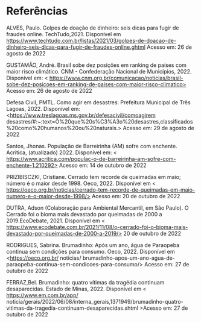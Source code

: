 # Referências


ALVES, Paulo. Golpes de doação de dinheiro: seis dicas para fugir de fraudes online. TechTudo,2021. Disponível em <https://www.techtudo.com.br/listas/2021/03/golpes-de-doacao-de-dinheiro-seis-dicas-para-fugir-de-fraudes-online.ghtml> Acesso em: 26 de agosto de 2022

GUSTAMÃO, André. Brasil sobe dez posições em ranking de países com maior risco climático. CNM -  Confederação Nacional de Municípios, 2022. Disponível em: < https://www.cnm.org.br/comunicacao/noticias/brasil-sobe-dez-posicoes-em-ranking-de-paises-com-maior-risco-climatico> Acesso em: 26 de agosto de 2022

Defesa Civil, PMTL. Como agir em desastres: Prefeitura Municipal de Três Lagoas, 2022. Disponível em: <https://www.treslagoas.ms.gov.br/defesacivil/comoagirem desastres/#:~:text=O%20que%20s%C3%A3o%20desastres,classificados%20como%20humanos%20ou%20naturais.> Acesso em: 29 de agosto de 2022

Santos, Jhonas. População de Barreirinha (AM) sofre com enchente. Acritica, (atualizado) 2022. Disponível em: < https://www.acritica.com/populac-o-de-barreirinha-am-sofre-com-enchente-1.210292> Acesso em: 14 de outubro de 2022

PRIZIBISCZKI, Cristiane. Cerrado tem recorde de queimadas em maio; número é o maior desde 1998. Oeco, 2022. Disponível em < https://oeco.org.br/noticias/cerrado-tem-recorde-de-queimadas-em-maio-numero-e-o-maior-desde-1998/> Acesso em: 20 de outubro de 2022

DUTRA, Adson (Colaboração para Ambiental Mercantil, em São Paulo). O Cerrado foi o bioma mais devastado por queimadas de 2000 a 2019.EcoDebate, 2021. Disponível em < https://www.ecodebate.com.br/2021/11/08/o-cerrado-foi-o-bioma-mais-devastado-por-queimadas-de-2000-a-2019/> 20 de outubro de 2022

RODRIGUES, Sabrina. Brumadinho: Após um ano, água de Paraopeba continua sem condições para consumo. Oeco, 2022. Disponível em <https://oeco.org.br/ noticias/ brumadinho-apos-um-ano-agua-de-paraopeba-continua-sem-condicoes-para-consumo/> Acesso em: 27 de outubro de 2022

FERRAZ,Bel. Brumadinho: quatro vítimas da tragédia continuam desaparecidas. Estado de Minas, 2022. Disponível em < https://www.em.com.br/app/ noticia/gerais/2022/06/08/interna_gerais,1371949/brumadinho-quatro-vitimas-da-tragedia-continuam-desaparecidas.shtml >Acesso em: 27 de outubro de 2022
